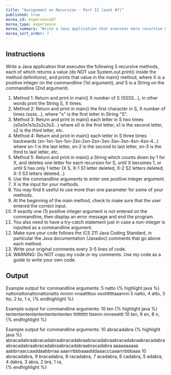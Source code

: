 ```yaml
---
title: "Assignment on Recursion - Part II (asmt #7)"
published: true
morea_id: experience07
morea_type: experience
morea_summary: "Write a Java application that executes more recursive methods"
morea_sort_order: 7
---
```


## Instructions 

Write a Java application that executes the following 5 recursive methods, each of which returns a value (do NOT use System.out.print() inside the method definitions), and prints that value in the main() method, where X is a positive integer on the commandline (1st argument), and S is a String on the commandline (2nd argument).


1. Method 1: Return and print in main() X number of S (SSSS...), in other words print the String S, X times.
1. Method 2: Return and print in main() the first character in S, X number of times (ssss...), where "s" is the first letter in String "S".
1. Method 3: Return and print in main() each letter in S two times (s0s0s1s1s2s2s3s3...) where s0 is the first letter, s1 is the second letter, s2 is the third letter, etc.
1. Method 4: Return and print in main() each letter in S three times backwards (sn-1sn-1sn-1sn-2sn-2sn-2sn-3sn-3sn-3sn-4sn-4sn-4...) where sn-1 is the last letter, sn-2 is the second to last letter, sn-3 is the third to last letter, etc.
1. Method 5: Return and print in main() a String which counts down by 1 for X, and deletes one letter for each recursion for S, until X becomes 1, or until S has only 1 letter (X S, X-1 S1 letter deleted, X-2 S2 letters deleted, X-3 S3 letters deleted...)
1. Use the commandline arguments to enter one positive integer argument.
1. X is the input for your methods.
1. You may find it useful to use more than one parameter for some of your methods.
1. At the beginning of the main method, check to make sure that the user entered the correct input.
1. If exactly one (1) positive integer argument is not entered on the commandline, then display an error message and end the program.
1. You also need to have a try-catch statement just in case a non-integer is inputted as a commandline argument.
1. Make sure your code follows the ICS 211 Java Coding Standard, in particular the Java documentation (Javadoc) comments that go above each method.
1. Write your original comments every 3-5 lines of code.
1. WARNING: Do NOT copy my code or my comments. Use my code as a guide to write your own code.   

## Output


Example output for commandline arguments: 5 natto
{% highlight java %}
nattonattonattonattonatto
nnnnn
nnaattttoo
ooottttttaaannn
5 natto, 4 atto, 3 tto, 2 to, 1 o,
{% endhighlight %}
    
Example output for commandline arguments: 10 ten
{% highlight java %}
tentententententententententen
tttttttttt
tteenn
nnneeettt
10 ten, 9 en, 8 n, 
{% endhighlight %}
    
Example output for commandline arguments: 10 abracadabra
{% highlight java %}
abracadabraabracadabraabracadabraabracadabraabracadabraabracadabraabracadabraabracadabraabracadabraabracadabra
aaaaaaaaaa
aabbrraaccaaddaabbrraa
aaarrrbbbaaadddaaacccaaarrrbbbaaa
10 abracadabra, 9 bracadabra, 8 racadabra, 7 acadabra, 6 cadabra, 5 adabra, 4 dabra, 3 abra, 2 bra, 1 ra,  
{% endhighlight %}
 